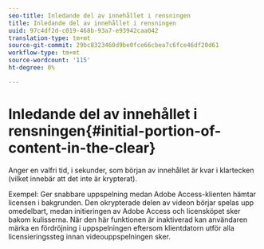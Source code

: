 ```yaml
---
seo-title: Inledande del av innehållet i rensningen
title: Inledande del av innehållet i rensningen
uuid: 97c4df2d-c019-468b-93a7-e93942caa042
translation-type: tm+mt
source-git-commit: 29bc8323460d9be0fce66cbea7c6fce46df20d61
workflow-type: tm+mt
source-wordcount: '115'
ht-degree: 0%

---
```



# Inledande del av innehållet i rensningen{#initial-portion-of-content-in-the-clear}

Anger en valfri tid, i sekunder, som början av innehållet är kvar i klartecken (vilket innebär att det inte är krypterat).

Exempel: Ger snabbare uppspelning medan Adobe Access-klienten hämtar licensen i bakgrunden. Den okrypterade delen av videon börjar spelas upp omedelbart, medan initieringen av Adobe Access och licensköpet sker bakom kulisserna. När den här funktionen är inaktiverad kan användaren märka en fördröjning i uppspelningen eftersom klientdatorn utför alla licensieringssteg innan videouppspelningen sker.
